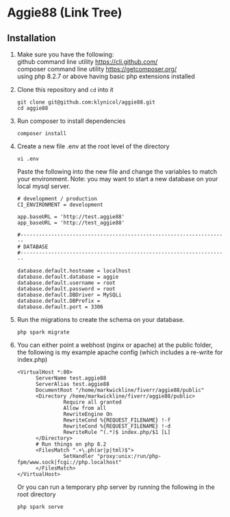 # Aggie88 (Link Tree)

## Installation

1. Make sure you  have the following:   
github command line utility https://cli.github.com/   
composer command line utility https://getcomposer.org/   
using php 8.2.7 or above
having basic php extensions installed

2. Clone this repository and `cd` into it
   ```
   git clone git@github.com:klynicol/aggie88.git
   cd aggie88
   ```

3. Run composer to install dependencies
   ```
   composer install
   ```

4. Create a new file .env at the root level of the directory
   ```
   vi .env
   ```
   Paste the following into the new file and change the variables to match your environment. Note: you may want to start a new database on your local mysql server.
   ```
   # development / production
   CI_ENVIRONMENT = development

   app.baseURL = 'http://test.aggie88'
   app_baseURL = 'http://test_aggie88'

   #--------------------------------------------------------------------
   # DATABASE
   #--------------------------------------------------------------------

   database.default.hostname = localhost
   database.default.database = aggie
   database.default.username = root
   database.default.password = root
   database.default.DBDriver = MySQLi
   database.default.DBPrefix =
   database.default.port = 3306
   ```

5. Run the migrations to create the schema on your database.
   ```
   php spark migrate
   ```

6. You can either point a webhost (nginx or apache) at the public folder, the following is my example apache config (which includes a re-write for index.php)
   ```
   <VirtualHost *:80>
         ServerName test.aggie88
         ServerAlias test.aggie88
         DocumentRoot "/home/markwickline/fiverr/aggie88/public"
         <Directory /home/markwickline/fiverr/aggie88/public>
                  Require all granted
                  Allow from all
                  RewriteEngine On
                  RewriteCond %{REQUEST_FILENAME} !-f
                  RewriteCond %{REQUEST_FILENAME} !-d
                  RewriteRule ^(.*)$ index.php/$1 [L]
         </Directory>
         # Run things on php 8.2
         <FilesMatch ".+\.ph(ar|p|tml)$">
                  SetHandler "proxy:unix:/run/php-fpm/www.sock|fcgi://php.localhost"
         </FilesMatch>
   </VirtualHost>
   ```
   Or you can run a temporary php server by running the following in the root directory
   ```
   php spark serve
   ```

